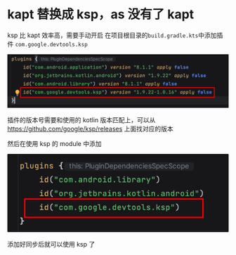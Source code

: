 # kapt 替换成 ksp，as 没有了 kapt

ksp 比 kapt 效率高，需要手动开启
在项目根目录的`build.gradle.kts`中添加插件 `com.google.devtools.ksp`

![alt text](../images/kaspreplaceksp_1.png)

插件的版本号需要和使用的 kotlin 版本匹配上，可以从 https://github.com/google/ksp/releases 上面找对应的版本

然后在使用 ksp 的 module 中添加

![alt text](../images/kaspreplaceksp_2.png)

添加好同步后就可以使用 ksp 了
